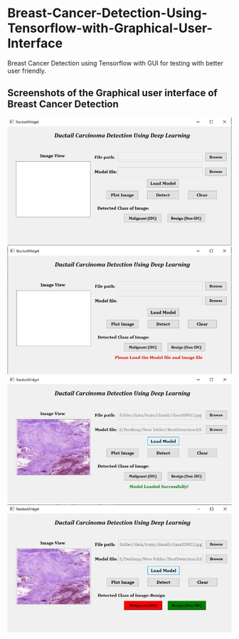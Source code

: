 # Breast-Cancer-Detection-Using-Tensorflow-with-Graphical-User-Interface

Breast Cancer Detection using Tensorflow with GUI for testing with better user friendly.

## Screenshots of the Graphical user interface of Breast Cancer Detection
![Image of GUI](https://github.com/Karthik-S-EC/Breast-Cancer-Detection-Using-Tensorflow-with-Graphical-User-Interface/blob/master/Annotation%202020-05-01%20111633.jpg)
![Clicking on Detect without selecting the Image](https://github.com/Karthik-S-EC/Breast-Cancer-Detection-Using-Tensorflow-with-Graphical-User-Interface/blob/master/Annotation%202020-05-01%20111718.jpg)
![Loaded Custom Dataset Trained Model](https://github.com/Karthik-S-EC/Breast-Cancer-Detection-Using-Tensorflow-with-Graphical-User-Interface/blob/master/Annotation%202020-05-01%20111840.jpg)
![Result of one of the Image](https://github.com/Karthik-S-EC/Breast-Cancer-Detection-Using-Tensorflow-with-Graphical-User-Interface/blob/master/Annotation%202020-05-01%20111912.jpg)
